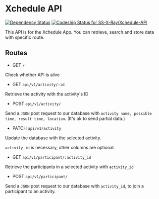 # Xchedule API
[![Dependency Status](https://gemnasium.com/badges/github.com/SS-X-Ray/Xchedule-API.svg)](https://gemnasium.com/github.com/SS-X-Ray/Xchedule-API)
[ ![Codeship Status for SS-X-Ray/Xchedule-API](https://app.codeship.com/projects/76ec62b0-1244-0135-9dbc-4a1a20133278/status?branch=master)](https://app.codeship.com/projects/216992)

This API is for the Xchedule App. You can retrieve, search and store data with specific route.


## Routes
* GET `/`

Check whether API is alive

* GET `api/v1/activity/:id`

Retrieve the activity with the activity's ID

* POST `api/v1/activity/`

Send a `JSON` post request to our database with `activity name, possible time, result time, location`. (It's ok to send partial data.)

* PATCH `api/v1/activity`

Update the database with the selected activity.

`activity_id` is necessary, other columns are optional.

* GET `api/v1/participant/:activity_id`

Retrieve the participants in a selected activity with `activity_id`

* POST `api/v1/participant/`

Send a `JSON` post request to our database with `activity_id`, to join a participant to an activity.
